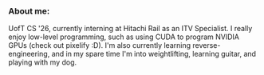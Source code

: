 ### About me:
UofT CS '26, currently interning at Hitachi Rail as an ITV Specialist. I really enjoy low-level programming, such as using CUDA to program NVIDIA GPUs (check out pixelify :D). I'm also currently learning reverse-engineering, and in my spare time I'm into weightlifting, learning guitar, and playing with my dog.
